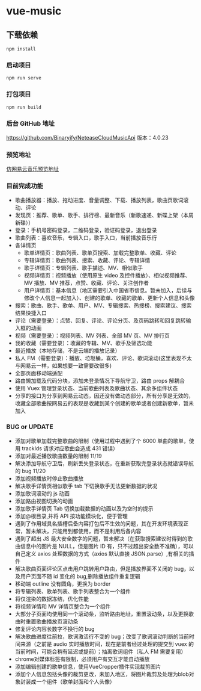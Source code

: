 # vue-music

## 下载依赖

```
npm install
```

### 启动项目

```
npm run serve
```

### 打包项目

```
npm run build
```

### 后台 GitHub 地址

https://github.com/Binaryify/NeteaseCloudMusicApi
版本：4.0.23

### 预览地址

[仿网易云音乐预览地址 ](http://47.102.159.133/)

### 目前完成功能

- 歌曲播放器：播放、拖动进度、音量调整、下载、播放列表，歌曲页歌词滚动、评论
- 发现页：推荐、歌单、歌手、排行榜、最新音乐（新歌速递、新碟上架（本周新碟））
- 登录：手机号密码登录，二维码登录，验证码登录，退出登录
- 歌曲列表：喜欢音乐，专辑入口，歌手入口，当前播放音乐行
- 各详情页
  - 歌单详情页：歌曲列表、歌单页搜索、加载完整歌单、收藏、评论
  - 专辑详情页：歌曲列表、搜索、收藏、评论、专辑详情
  - 歌手详情页：专辑列表、歌手描述、MV、相似歌手
  - 视频详情页：视频播放（使用原生 video 及控件播放）、相似视频推荐、 MV 播放、MV 推荐，点赞、收藏、评论、关注创作者
  - 用户详情页：基本信息（地区需要引入中国省市信息。暂未加入，后续与修改个人信息一起加入）、创建的歌单、收藏的歌单、更新个人信息和头像
- 搜索：歌曲、歌手、歌单、用户、MV、专辑搜索、热搜榜、搜索建议、搜索结果快捷入口
- 评论（需要登录）：点赞、回复、评论、评论分页、及页码跳转和回复跳转输入框的动画
- 视频（需要登录）：视频列表、MV 列表、全部 MV 页、MV 排行页
- 我的收藏（需要登录）：收藏的专辑、MV、歌手及筛选功能
- 最近播放（本地存储，不是云端的播放记录）
- 私人 FM（需要登录）：播放、垃圾桶，喜欢、评论、歌词滚动(这里表现不太与网易云一样，如果想要一致需要改很多)
- 全部页面移动端适配
- 路由懒加载及代码分块，添加未登录情况下导航守卫，路由 props 解耦合
- 使用 Vuex 管理登录状态、当前歌曲列表及歌曲状态、其余多组件状态
- 分享的接口为分享到网易云动态，因还没有做动态部分，所有分享是无效的，收藏全部歌曲按网易云的表现是收藏到某个创建的歌单或者创建新歌单，暂未加入

### BUG or UPDATE

- 添加对歌单加载完整歌曲的限制（使用过程中遇到了个 6000 单曲的歌单，使用 trackIds 请求对应歌曲会造成 431 错误）
- 添加对最近播放歌曲数量的限制 11/19
- 解决添加导航守卫后，刷新丢失登录状态，在重新获取完登录状态就错误导航的 bug 11/20
- 添加视频播放时停止歌曲播放
- 解决歌手详情页相似歌手 tab 下切换歌手无法更新数据的状况
- 添加歌词滚动的 js 动画
- 添加路由视图切换的动画
- 添加歌手详情页 Tab 切换加载数据的动画以及为空时的提示
- 添加@根目录,并将 API 按功能模块化，便于管理
- 遇到了作用域具名插槽后备内容打包后不生效的问题，其在开发环境表现正常，暂未解决，只能用到都使用，而不是利用后备内容
- 遇到了超出 JS 最大安全数字的问题，暂未解决（在获取搜索建议时得到的歌曲信息中的图片是 NULL，但是图片 ID 有，只不过超出安全数不准确），可以自己定义 axios 处理数据的方式（axios 默认直接 JSON.parse）,有相关的插件
- 解决歌曲页面评论区点击用户跳转用户路由，但是播放界面不关闭的 bug，以及用户页面不随 id 变化的 bug,删除播放组件重复逻辑
- 移动端 outline 没有圆角，更换为 border
- 将专辑列表、歌单列表、歌手列表整合为一个组件
- 将仅渲染的数据冻结，优化性能
- 将视频详情和 MV 详情页整合为一个组件
- 大部分子页面均使用同一个滚动条，监听路由地址，重置滚动条，以及更换歌曲时重置歌曲播放页滚动条
- 修复评论内容长数字不换行的 bug
- 解决歌曲进度往前拉，歌词激活行不变的 bug；改变了歌词滚动判断的当前时间来源（之前是 audio 实时播放时间，现在是前者经过处理的提交到 vuex 的当前时间，可能会稍有延迟或提前）；抽离歌词组件（私人 FM 需要复用）
- chrome对媒体标签有限制，必须用户有交互才能自动播放
- 添加编辑创建的歌单信息，使用VueCropper插件实现裁剪图片
- 添加个人信息包括头像的裁剪更改，未加入地区，将图片裁剪及处理为blob对象封装成一个组件（歌单封面和个人头像）